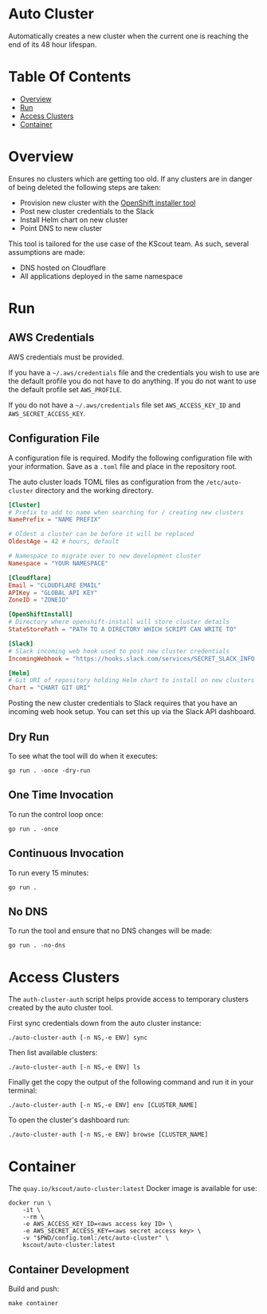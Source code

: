 # Auto Cluster
Automatically creates a new cluster when the current one is reaching the end of
its 48 hour lifespan.

# Table Of Contents
- [Overview](#overview)
- [Run](#run)
- [Access Clusters](#access-clusters)
- [Container](#container)

# Overview
Ensures no clusters which are getting too old. If any clusters are in danger 
of being deleted the following steps are taken:

- Provision new cluster with the 
  [OpenShift installer tool](https://github.com/openshift/installer)
- Post new cluster credentials to the Slack
- Install Helm chart on new cluster
- Point DNS to new cluster

This tool is tailored for the use case of the KScout team. As such, several 
assumptions are made:

- DNS hosted on Cloudflare
- All applications deployed in the same namespace

# Run
## AWS Credentials
AWS credentials must be provided.

If you have a `~/.aws/credentials` file and the credentials you wish to use are
the default profile you do not have to do anything. If you do not want to use
the default profile set `AWS_PROFILE`.

If you do not have a `~/.aws/credentials` file set `AWS_ACCESS_KEY_ID`
and `AWS_SECRET_ACCESS_KEY`.

## Configuration File
A configuration file is required. Modify the following configuration file with
your information. Save as a `.toml` file and place in the repository root.

The auto cluster loads TOML files as configuration from the `/etc/auto-cluster` 
directory and the working directory.

```toml
[Cluster]
# Prefix to add to name when searching for / creating new clusters
NamePrefix = "NAME PREFIX"

# Oldest a cluster can be before it will be replaced
OldestAge = 42 # hours, default

# Namespace to migrate over to new development cluster
Namespace = "YOUR NAMESPACE"

[Cloudflare]
Email = "CLOUDFLARE EMAIL"
APIKey = "GLOBAL API KEY"
ZoneID = "ZONEID"

[OpenShiftInstall]
# Directory where openshift-install will store cluster details
StateStorePath = "PATH TO A DIRECTORY WHICH SCRIPT CAN WRITE TO"

[Slack]
# Slack incoming web hook used to post new cluster credentials
IncomingWebhook = "https://hooks.slack.com/services/SECRET_SLACK_INFO

[Helm]
# Git URI of repository holding Helm chart to install on new clusters
Chart = "CHART GIT URI"
```

Posting the new cluster credentials to Slack requires that you have an incoming
web hook setup. You can set this up via the Slack API dashboard.

## Dry Run
To see what the tool will do when it executes:

```
go run . -once -dry-run
```

## One Time Invocation
To run the control loop once:

```
go run . -once
```

## Continuous Invocation
To run every 15 minutes:

```
go run .
```

## No DNS
To run the tool and ensure that no DNS changes will be made:

```
go run . -no-dns
```

# Access Clusters
The `auth-cluster-auth` script helps provide access to temporary clusters 
created by the auto cluster tool.

First sync credentials down from the auto cluster instance:

```
./auto-cluster-auth [-n NS,-e ENV] sync
```

Then list available clusters:

```
./auto-cluster-auth [-n NS,-e ENV] ls
```

Finally get the copy the output of the following command and run it in 
your terminal:

```
./auto-cluster-auth [-n NS,-e ENV] env [CLUSTER_NAME]
```

To open the cluster's dashboard run:

```
./auto-cluster-auth [-n NS,-e ENV] browse [CLUSTER_NAME]
```

# Container
The `quay.io/kscout/auto-cluster:latest` Docker image is available for use:

```
docker run \
	-it \
	--rm \
	-e AWS_ACCESS_KEY_ID=<aws access key ID> \
	-e AWS_SECRET_ACCESS_KEY=<aws secret access key> \
	-v "$PWD/config.toml:/etc/auto-cluster" \
	kscout/auto-cluster:latest
```

## Container Development
Build and push:

```
make container
```

